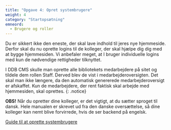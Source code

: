 ```yaml
---
title: "Opgave 4: Opret systembrugere"
weight: 4
category: "Startopsætning"
emneord:
  - Brugere og roller
---
```


Du er sikkert ikke den eneste, der skal lave indhold til jeres nye hjemmeside. Derfor skal du nu oprette logins til de kolleger, der skal hjælpe dig dig med at bygge hjemmesiden.
Vi anbefaler meget, at I bruger individuelle logins med kun de nødvendige rettigheder tilknyttet.

I DDB CMS skulle man oprette alle bibliotekets medarbejdere på sitet og tildele dem rollen Staff. Derved blev de vist i medarbejderoversigten. Det skal man ikke længere, da den automatisk genererede medarbejderoversigt er afskaffet. Kun de medarbejdere, der rent faktisk skal arbejde med hjemmesiden, skal oprettes. 
{: .notice}

**OBS!** Når du opretter dine kolleger, er det vigtigt, at du sætter sproget til dansk. Hele manualen  er skrevet ud fra den danske oversættelse, så dine kolleger kan nemt blive forvirrede, hvis de ser backend på engelsk. 

[Guide til at oprette systembrugere](https://www.folkebibliotekernescms.dk/main/konfiguration/personer/)









